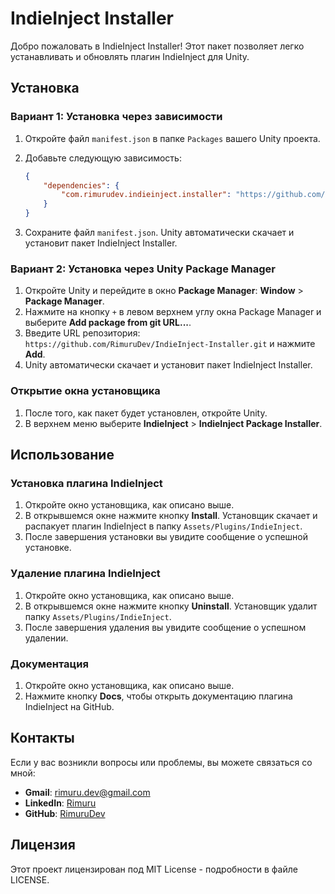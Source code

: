 # IndieInject Installer

Добро пожаловать в IndieInject Installer! Этот пакет позволяет легко устанавливать и обновлять плагин IndieInject для Unity.

## Установка

### Вариант 1: Установка через зависимости

1. Откройте файл `manifest.json` в папке `Packages` вашего Unity проекта.
2. Добавьте следующую зависимость:

    ```json
    {
        "dependencies": {
            "com.rimurudev.indieinject.installer": "https://github.com/RimuruDev/IndieInject-Installer.git"
        }
    }
    ```

3. Сохраните файл `manifest.json`. Unity автоматически скачает и установит пакет IndieInject Installer.

### Вариант 2: Установка через Unity Package Manager

1. Откройте Unity и перейдите в окно **Package Manager**: **Window** > **Package Manager**.
2. Нажмите на кнопку `+` в левом верхнем углу окна Package Manager и выберите **Add package from git URL...**.
3. Введите URL репозитория: `https://github.com/RimuruDev/IndieInject-Installer.git` и нажмите **Add**.
4. Unity автоматически скачает и установит пакет IndieInject Installer.

### Открытие окна установщика

1. После того, как пакет будет установлен, откройте Unity.
2. В верхнем меню выберите **IndieInject** > **IndieInject Package Installer**.

## Использование

### Установка плагина IndieInject

1. Откройте окно установщика, как описано выше.
2. В открывшемся окне нажмите кнопку **Install**. Установщик скачает и распакует плагин IndieInject в папку `Assets/Plugins/IndieInject`.
3. После завершения установки вы увидите сообщение о успешной установке.

### Удаление плагина IndieInject

1. Откройте окно установщика, как описано выше.
2. В открывшемся окне нажмите кнопку **Uninstall**. Установщик удалит папку `Assets/Plugins/IndieInject`.
3. После завершения удаления вы увидите сообщение о успешном удалении.

### Документация

1. Откройте окно установщика, как описано выше.
2. Нажмите кнопку **Docs**, чтобы открыть документацию плагина IndieInject на GitHub.

## Контакты

Если у вас возникли вопросы или проблемы, вы можете связаться со мной:

- **Gmail**: rimuru.dev@gmail.com
- **LinkedIn**: [Rimuru](https://www.linkedin.com/in/rimuru/)
- **GitHub**: [RimuruDev](https://github.com/RimuruDev)

## Лицензия

Этот проект лицензирован под MIT License - подробности в файле LICENSE.